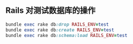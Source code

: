 ## Rails 对测试数据库的操作

```ruby
bundle exec rake db:drop RAILS_ENV=test
bundle exec rake db:create RAILS_ENV=test
bundle exec rake db:schema:load RAILS_ENV=test
```

